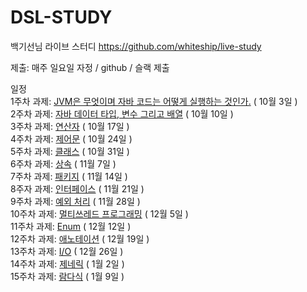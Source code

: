 # DSL-STUDY

백기선님 라이브 스터디 https://github.com/whiteship/live-study

제출: 매주 일요일 자정 / github / 슬랙 제출

일정 <br>
1주차 과제: [JVM은 무엇이며 자바 코드는 어떻게 실행하는 것인가.](https://github.com/whiteship/live-study/issues/1) ( 10월 3일 ) <br>
2주차 과제: [자바 데이터 타입, 변수 그리고 배열](https://github.com/whiteship/live-study/issues/2) ( 10월 10일 )<br>
3주차 과제: [연산자](https://github.com/whiteship/live-study/issues/3) ( 10월 17일 )<br>
4주차 과제: [제어문](https://github.com/whiteship/live-study/issues/4) ( 10월 24일 )<br>
5주차 과제: [클래스](https://github.com/whiteship/live-study/issues/5) ( 10월 31일 )<br>
6주차 과제: [상속](https://github.com/whiteship/live-study/issues/6) ( 11월 7일 )<br>
7주차 과제: [패키지](https://github.com/whiteship/live-study/issues/7) ( 11월 14일 )<br>
8주자 과제: [인터페이스](https://github.com/whiteship/live-study/issues/8) ( 11월 21일 )<br>
9주차 과제: [예외 처리](https://github.com/whiteship/live-study/issues/9) ( 11월 28일 )<br>
10주차 과제: [멀티쓰레드 프로그래밍](https://github.com/whiteship/live-study/issues/10) ( 12월 5일 )<br>
11주차 과제: [Enum](https://github.com/whiteship/live-study/issues/11) ( 12월 12일 )<br>
12주차 과제: [애노테이션](https://github.com/whiteship/live-study/issues/12) ( 12월 19일 )<br>
13주차 과제: [I/O](https://github.com/whiteship/live-study/issues/13) ( 12월 26일 )<br>
14주차 과제: [제네릭](https://github.com/whiteship/live-study/issues/14) ( 1월 2일 )<br>
15주차 과제: [람다식](https://github.com/whiteship/live-study/issues/15) ( 1월 9일 )<br>
